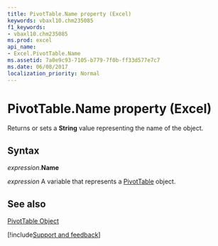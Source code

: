 ```yaml
---
title: PivotTable.Name property (Excel)
keywords: vbaxl10.chm235085
f1_keywords:
- vbaxl10.chm235085
ms.prod: excel
api_name:
- Excel.PivotTable.Name
ms.assetid: 7a0e9c93-7105-b779-7f0b-ff33d577e7c7
ms.date: 06/08/2017
localization_priority: Normal
---
```



# PivotTable.Name property (Excel)

Returns or sets a  **String** value representing the name of the object.


## Syntax

_expression_.**Name**

_expression_ A variable that represents a [PivotTable](Excel.PivotTable.md) object.


## See also


[PivotTable Object](Excel.PivotTable.md)

[!include[Support and feedback](~/includes/feedback-boilerplate.md)]